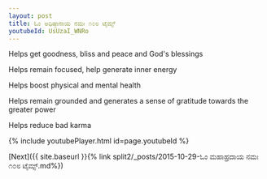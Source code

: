 ```yaml
---
layout: post
title: ಓಂ ಅಧಿಷ್ಠಾನಾಯ ನಮಃ ೧೦೮ ಟೈಮ್ಸ್
youtubeId: UsUzaI_WNRo
---
```

 
 
Helps get goodness, bliss and peace and God's blessings
 
Helps remain focused, help generate inner energy 
 
Helps boost physical and mental health 
 
Helps remain grounded and generates a sense of gratitude towards the greater power 
 
Helps reduce bad karma
 
 
 
 


{% include youtubePlayer.html id=page.youtubeId %}
 
[Next]({{ site.baseurl }}{% link  split2/_posts/2015-10-29-ಓಂ ಮಹಾಹ್ರದಾಯ ನಮಃ ೧೦೮ ಟೈಮ್ಸ್.md%})
 
